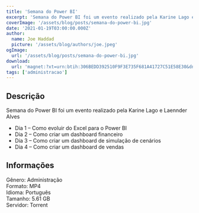 ```yaml
---
title: 'Semana do Power BI'
excerpt: 'Semana do Power BI foi um evento realizado pela Karine Lago e Laennder Alves   Dia 1 – Como evoluir do Excel para o Power BI  Dia 2 – Como criar um dashboard financeiro  Dia 3 – Como criar um dashboard de simulação de cenários  Dia 4 – Como criar um dashboard'
coverImage: '/assets/blog/posts/semana-do-power-bi.jpg'
date: '2021-01-19T03:00:00.000Z'
author:
  name: Joe Haddad
  picture: '/assets/blog/authors/joe.jpeg'
ogImage:
  url: '/assets/blog/posts/semana-do-power-bi.jpg'
download:
  url: 'magnet:?xt=urn:btih:306BEDD392510F9F3E735F681A41727C51E58E30&dn=Semana%20do%20Power%20BI&tr=udp%3a%2f%2ftracker.openbittorrent.com%3a1337%2fannounce&tr=udp%3a%2f%2ftracker.opentrackr.org%3a1337%2fannounce'
tags: ['administracao']
---
```

<h2>Descrição</h2>
<p></p><p>Semana do Power BI foi um evento realizado pela Karine Lago e Laennder Alves</p><ul><li>Dia 1 – Como evoluir do Excel para o Power BI</li><li>Dia 2 – Como criar um dashboard financeiro</li><li>Dia 3 – Como criar um dashboard de simulação de cenários</li><li>Dia 4 – Como criar um dashboard de vendas</li></ul><h2>Informações</h2><p>Gênero: Administração<br/>Formato: MP4<br/>Idioma: Português<br/>Tamanho: 5.61 GB<br/>Servidor: Torrent</p>
